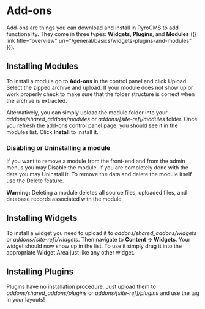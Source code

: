 # Add-ons

Add-ons are things you can download and install in PyroCMS to add functionality. They come in three types: **Widgets**, **Plugins**, and **Modules** ({{ link title="overview" uri="/general/basics/widgets-plugins-and-modules" }}).

## Installing Modules

To install a module go to **Add-ons** in the control panel and click Upload. Select the zipped archive and upload. If your module does not show up or work properly check to make sure that the folder structure is correct when the archive is extracted.

Alternatively, you can simply upload the module folder into your _addons/shared\_addons/modules_ or _addons/[site-ref]/modules_ folder. Once you refresh the add-ons control panel page, you should see it in the modules list. Click **Install** to install it. 

### Disabling or Uninstalling a module

If you want to remove a module from the front-end and from the admin menus you may Disable the module. If you are completely done with the data you may Uninstall it. To remove the data and delete the module itself use the Delete feature.

<div class="tip"><strong>Warning:</strong> Deleting a module deletes all source files, uploaded files, and database records associated with the module.</div>

## Installing Widgets

To install a widget you need to upload it to _addons/shared\_addons/widgets_ or _addons/[site-ref]/widgets_. Then navigate to **Content &rarr; Widgets**. Your widget should now show up in the list. To use it simply drag it into the appropriate Widget Area just like any other widget.

## Installing Plugins

Plugins have no installation procedure. Just upload them to _addons/shared\_addons/plugins_ or _addons/[site-ref]/plugins_ and use the tag in your layouts!
